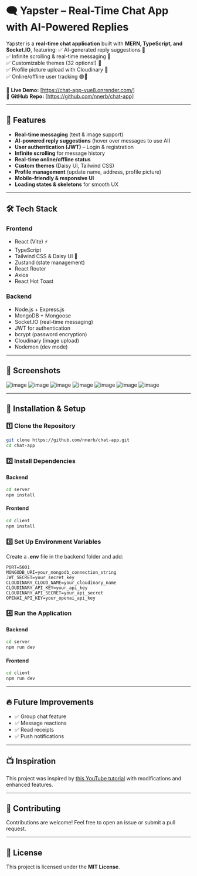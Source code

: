 # 🗨️ Yapster – Real-Time Chat App with AI-Powered Replies

Yapster is a **real-time chat application** built with **MERN, TypeScript, and Socket.IO**, featuring:
✅ AI-generated reply suggestions 🤖  
✅ Infinite scrolling & real-time messaging 💬  
✅ Customizable themes (32 options!) 🎨  
✅ Profile picture upload with Cloudinary 📸  
✅ Online/offline user tracking 🟢🔴  

🔗 **Live Demo:** [https://chat-app-vue8.onrender.com/]  
📂 **GitHub Repo:** [https://github.com/nnerb/chat-app]  

---

## 🚀 Features  

- **Real-time messaging** (text & image support)  
- **AI-powered reply suggestions** (hover over messages to use AI)  
- **User authentication (JWT)** – Login & registration  
- **Infinite scrolling** for message history  
- **Real-time online/offline status**  
- **Custom themes** (Daisy UI, Tailwind CSS)  
- **Profile management** (update name, address, profile picture)  
- **Mobile-friendly & responsive UI**  
- **Loading states & skeletons** for smooth UX  

---

## 🛠️ Tech Stack  

### Frontend  
- React (Vite) ⚡  
- TypeScript  
- Tailwind CSS & Daisy UI 🎨  
- Zustand (state management)  
- React Router  
- Axios  
- React Hot Toast  

### Backend  
- Node.js + Express.js  
- MongoDB + Mongoose  
- Socket.IO (real-time messaging)  
- JWT for authentication  
- bcrypt (password encryption)  
- Cloudinary (image upload)  
- Nodemon (dev mode)  

---

## 📸 Screenshots  
![image](https://github.com/user-attachments/assets/7ed9ff63-9461-409f-9b15-8ad06b81ba95)
![image](https://github.com/user-attachments/assets/ba8d154d-cef5-44b5-980d-2c31d9323269)
![image](https://github.com/user-attachments/assets/4b3e1b4d-47fb-414d-b1bf-10a3a2937d02)
![image](https://github.com/user-attachments/assets/23d96339-0502-407e-9e4e-29520800d107)
![image](https://github.com/user-attachments/assets/bdff4d38-6426-40f2-8a16-55f7664e4ead)
![image](https://github.com/user-attachments/assets/5b4a298a-12fb-40ea-a177-923fb6839911)
![image](https://github.com/user-attachments/assets/110af312-7e21-41cd-a8fb-84e4a2962df1)

---

## 🚀 Installation & Setup  

### 1️⃣ Clone the Repository  
```bash
git clone https://github.com/nnerb/chat-app.git
cd chat-app
```

### 2️⃣ Install Dependencies  

#### Backend  
```bash
cd server
npm install
```

#### Frontend  
```bash
cd client
npm install
```

### 3️⃣ Set Up Environment Variables  
Create a **.env** file in the backend folder and add:  
```env
PORT=5001
MONGODB_URI=your_mongodb_connection_string
JWT_SECRET=your_secret_key
CLOUDINARY_CLOUD_NAME=your_cloudinary_name
CLOUDINARY_API_KEY=your_api_key
CLOUDINARY_API_SECRET=your_api_secret
OPENAI_API_KEY=your_openai_api_key
```

### 4️⃣ Run the Application  

#### Backend  
```bash
cd server
npm run dev
```

#### Frontend  
```bash
cd client
npm run dev
```

---

## 🔥 Future Improvements  
- ✅ Group chat feature  
- ✅ Message reactions  
- ✅ Read receipts  
- ✅ Push notifications  

---

## 📺 Inspiration  
This project was inspired by [this YouTube tutorial](https://www.youtube.com/watch?v=ntKkVrQqBYY) with modifications and enhanced features.  

---

## 🤝 Contributing  
Contributions are welcome! Feel free to open an issue or submit a pull request.  

---

## 📜 License  
This project is licensed under the **MIT License**.  

